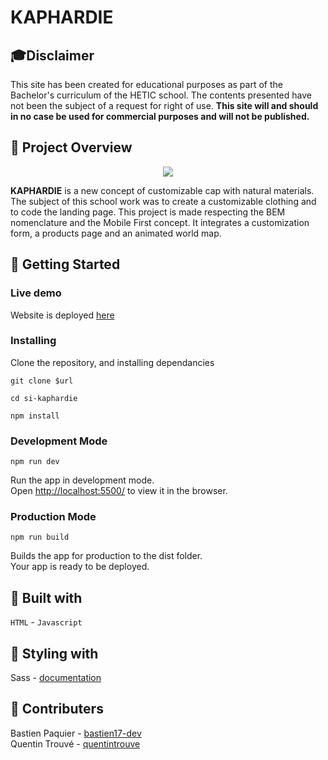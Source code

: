 # KAPHARDIE

## 🎓Disclaimer

This site has been created for educational purposes as part of the Bachelor's curriculum of the HETIC school. The contents presented have not been the subject of a request for right of use. **This site will and should in no case be used for commercial purposes and will not be published.**

## 🧢 Project Overview
<p align="center">
  <img src="src/assets/Gif/kaphardi.gif">
</p>

**KAPHARDIE** is a new concept of customizable cap with natural materials. The subject of this school work was to create a customizable clothing and to code the landing page. This project is made respecting the BEM nomenclature and the Mobile First concept. It integrates a customization form, a products page and an animated world map.

## 🚀 Getting Started

### Live demo

Website is deployed [here](https://kaphardie.netlify.app/)

### Installing

Clone the repository, and installing dependancies

```
git clone $url
```

```
cd si-kaphardie
```

```
npm install
```

### Development Mode

```
npm run dev
```

Run the app in development mode.\
Open [http://localhost:5500/](http://localhost:5500/src/index.html) to view it in the browser.

### Production Mode

```
npm run build
```

Builds the app for production to the dist folder.\
Your app is ready to be deployed.

## 🔨 Built with

`HTML` - `Javascript` 

## 🎨 Styling with

Sass - [documentation](https://sass-lang.com/documentation/)

## 👥 Contributers

Bastien Paquier - [bastien17-dev](https://github.com/bastien17-dev)  
Quentin Trouvé - [quentintrouve](https://github.com/quentintrouve)
